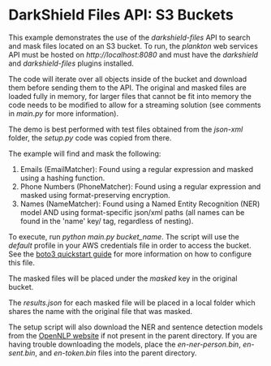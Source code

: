 # DarkShield Files API: S3 Buckets

This example demonstrates the use of the *darkshield-files* API to search and 
mask files located on an S3 bucket. To run, the *plankton* web services API 
must be hosted on *http://localhost:8080* and must have the *darkshield* and 
*darkshield-files* plugins installed.

The code will iterate over all objects inside of the bucket and download them
before sending them to the API. The original and masked files are loaded
fully in memory, for larger files that cannot be fit into memory the code needs
to be modified to allow for a streaming solution (see comments in *main.py* for
more information).

The demo is best performed with test files obtained from the *json-xml* folder,
the *setup.py* code was copied from there.

The example will find and mask the following:

1. Emails (EmailMatcher): Found using a regular expression and masked using a 
hashing function.
2. Phone Numbers (PhoneMatcher): Found using a regular expression and masked 
using format-preserving encryption.
3. Names (NameMatcher): Found using a Named Entity Recognition (NER) model AND 
using format-specific json/xml paths (all names can be found in the 'name' key/
tag, regardless of nesting).

To execute, run *python main.py bucket_name*. The script will use the *default*
profile in your AWS credentials file in order to access the bucket. See the
[boto3 quickstart guide](https://boto3.amazonaws.com/v1/documentation/api/latest/guide/quickstart.html#configuration)
for more information on how to configure this file.

The masked files will be placed under the *masked* key in the original bucket.

The *results.json* for each masked file will be placed in a local folder which 
shares the name with the original file that was masked.

The setup script will also download the NER and sentence detection models from 
the [OpenNLP website](http://opennlp.sourceforge.net/models-1.5/) if not present 
in the parent directory. If you are having trouble downloading the models, place 
the *en-ner-person.bin*, *en-sent.bin*, and *en-token.bin* files into the 
parent directory.
